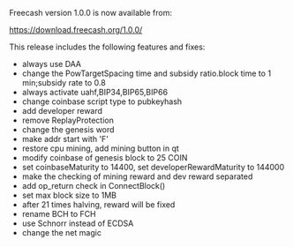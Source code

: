 Freecash version 1.0.0 is now available from:

  <https://download.freecash.org/1.0.0/>

This release includes the following features and fixes:
 - always use DAA
 - change the PowTargetSpacing time and subsidy ratio.block time to 1 min;subsidy rate to 0.8
 - always activate uahf,BIP34,BIP65,BIP66
 - change coinbase script type to pubkeyhash
 - add developer reward
 - remove ReplayProtection
 - change the genesis word
 - make addr start with 'F'
 - restore cpu mining, add mining button in qt
 - modify coinbase of genesis block to 25 COIN
 - set coinbaseMaturity to 14400, set developerRewardMaturity to 144000
 - make the checking of mining reward and dev reward separated
 - add op_return check in ConnectBlock()
 - set max block size to 1MB
 - after 21 times halving, reward will be fixed
 - rename BCH to FCH
 - use Schnorr instead of ECDSA
 - change the net magic
